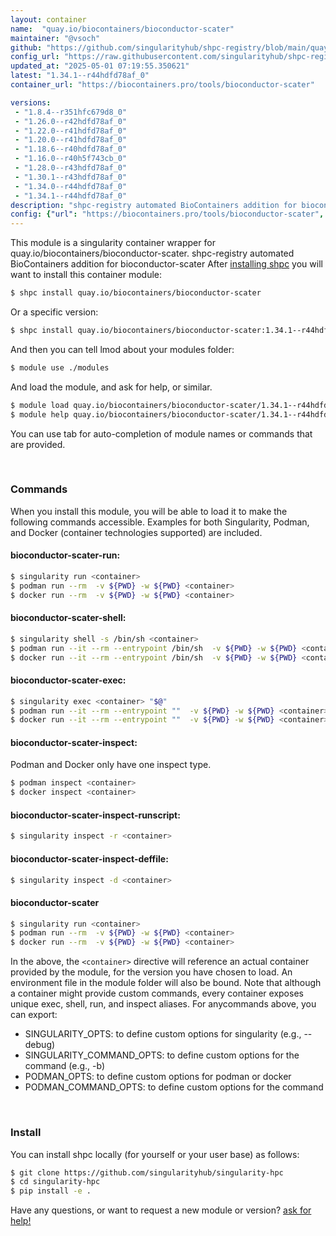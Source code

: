 ```yaml
---
layout: container
name:  "quay.io/biocontainers/bioconductor-scater"
maintainer: "@vsoch"
github: "https://github.com/singularityhub/shpc-registry/blob/main/quay.io/biocontainers/bioconductor-scater/container.yaml"
config_url: "https://raw.githubusercontent.com/singularityhub/shpc-registry/main/quay.io/biocontainers/bioconductor-scater/container.yaml"
updated_at: "2025-05-01 07:19:55.350621"
latest: "1.34.1--r44hdfd78af_0"
container_url: "https://biocontainers.pro/tools/bioconductor-scater"

versions:
 - "1.8.4--r351hfc679d8_0"
 - "1.26.0--r42hdfd78af_0"
 - "1.22.0--r41hdfd78af_0"
 - "1.20.0--r41hdfd78af_0"
 - "1.18.6--r40hdfd78af_0"
 - "1.16.0--r40h5f743cb_0"
 - "1.28.0--r43hdfd78af_0"
 - "1.30.1--r43hdfd78af_0"
 - "1.34.0--r44hdfd78af_0"
 - "1.34.1--r44hdfd78af_0"
description: "shpc-registry automated BioContainers addition for bioconductor-scater"
config: {"url": "https://biocontainers.pro/tools/bioconductor-scater", "maintainer": "@vsoch", "description": "shpc-registry automated BioContainers addition for bioconductor-scater", "latest": {"1.34.1--r44hdfd78af_0": "sha256:fc1849e29e0150c579eed7094492298675d033aee23a79aba5312599bdd41c8a"}, "tags": {"1.8.4--r351hfc679d8_0": "sha256:7a1666bbb05c13161e36c71e306d38e57971f543719c3d6e050e25592dc0fe11", "1.26.0--r42hdfd78af_0": "sha256:91f8a14ab7af989df42f98e4aea24ebf47730ec2673308ae61eb02c41bcfa657", "1.22.0--r41hdfd78af_0": "sha256:fd913e404005e256c542137f65e8968af4c2434ed18a960cc4320be69eef47d8", "1.20.0--r41hdfd78af_0": "sha256:76158d870acc7991ff05b0bbfc98e545c5a30310ea47e050cbb12879089724a7", "1.18.6--r40hdfd78af_0": "sha256:04c50f04942fa0503241458be649f6f0babd346991c1dac777e569576bbbc61b", "1.16.0--r40h5f743cb_0": "sha256:de9116ddfadf0823a1ac3e0003310041cdf235ffdce05ed84a4286c64634ba99", "1.28.0--r43hdfd78af_0": "sha256:3912883643a6689bd78281abf19d9de00ae5e9d5726700c135d6c9facdf58376", "1.30.1--r43hdfd78af_0": "sha256:5b92c8632959b9529caffaf190f9cf9719327321c7dfa76909bd428913b7618e", "1.34.0--r44hdfd78af_0": "sha256:1b1206c85c80639b8bfbfd2f93b92399c99cbdb5263d3afbb8dd2a53bc6c9276", "1.34.1--r44hdfd78af_0": "sha256:fc1849e29e0150c579eed7094492298675d033aee23a79aba5312599bdd41c8a"}, "docker": "quay.io/biocontainers/bioconductor-scater"}
---
```


This module is a singularity container wrapper for quay.io/biocontainers/bioconductor-scater.
shpc-registry automated BioContainers addition for bioconductor-scater
After [installing shpc](#install) you will want to install this container module:


```bash
$ shpc install quay.io/biocontainers/bioconductor-scater
```

Or a specific version:

```bash
$ shpc install quay.io/biocontainers/bioconductor-scater:1.34.1--r44hdfd78af_0
```

And then you can tell lmod about your modules folder:

```bash
$ module use ./modules
```

And load the module, and ask for help, or similar.

```bash
$ module load quay.io/biocontainers/bioconductor-scater/1.34.1--r44hdfd78af_0
$ module help quay.io/biocontainers/bioconductor-scater/1.34.1--r44hdfd78af_0
```

You can use tab for auto-completion of module names or commands that are provided.

<br>

### Commands

When you install this module, you will be able to load it to make the following commands accessible.
Examples for both Singularity, Podman, and Docker (container technologies supported) are included.

#### bioconductor-scater-run:

```bash
$ singularity run <container>
$ podman run --rm  -v ${PWD} -w ${PWD} <container>
$ docker run --rm  -v ${PWD} -w ${PWD} <container>
```

#### bioconductor-scater-shell:

```bash
$ singularity shell -s /bin/sh <container>
$ podman run --it --rm --entrypoint /bin/sh  -v ${PWD} -w ${PWD} <container>
$ docker run --it --rm --entrypoint /bin/sh  -v ${PWD} -w ${PWD} <container>
```

#### bioconductor-scater-exec:

```bash
$ singularity exec <container> "$@"
$ podman run --it --rm --entrypoint ""  -v ${PWD} -w ${PWD} <container> "$@"
$ docker run --it --rm --entrypoint ""  -v ${PWD} -w ${PWD} <container> "$@"
```

#### bioconductor-scater-inspect:

Podman and Docker only have one inspect type.

```bash
$ podman inspect <container>
$ docker inspect <container>
```

#### bioconductor-scater-inspect-runscript:

```bash
$ singularity inspect -r <container>
```

#### bioconductor-scater-inspect-deffile:

```bash
$ singularity inspect -d <container>
```



#### bioconductor-scater

```bash
$ singularity run <container>
$ podman run --rm  -v ${PWD} -w ${PWD} <container>
$ docker run --rm  -v ${PWD} -w ${PWD} <container>
```


In the above, the `<container>` directive will reference an actual container provided
by the module, for the version you have chosen to load. An environment file in the
module folder will also be bound. Note that although a container
might provide custom commands, every container exposes unique exec, shell, run, and
inspect aliases. For anycommands above, you can export:

 - SINGULARITY_OPTS: to define custom options for singularity (e.g., --debug)
 - SINGULARITY_COMMAND_OPTS: to define custom options for the command (e.g., -b)
 - PODMAN_OPTS: to define custom options for podman or docker
 - PODMAN_COMMAND_OPTS: to define custom options for the command

<br>

### Install

You can install shpc locally (for yourself or your user base) as follows:

```bash
$ git clone https://github.com/singularityhub/singularity-hpc
$ cd singularity-hpc
$ pip install -e .
```

Have any questions, or want to request a new module or version? [ask for help!](https://github.com/singularityhub/singularity-hpc/issues)